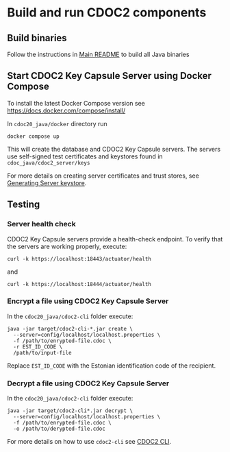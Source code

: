 # Build and run CDOC2 components

## Build binaries

Follow the instructions in [Main README](../README.md#building) to build all Java binaries

## Start CDOC2 Key Capsule Server using Docker Compose

To install the latest Docker Compose version see https://docs.docker.com/compose/install/

In `cdoc20_java/docker`  directory run
```
docker compose up
```

This will create the database and CDOC2 Key Capsule servers.
The servers use self-signed test certificates and keystores found in `cdoc_java/cdoc2_server/keys`

For more details on creating server certificates and trust stores, see [Generating Server keystore](../keys/README.md).

## Testing

### Server health check

CDOC2 Key Capsule servers provide a health-check endpoint.
To verify that the servers are working properly, execute:

```
curl -k https://localhost:18443/actuator/health
```

and

```
curl -k https://localhost:18444/actuator/health
```

### Encrypt a file using CDOC2 Key Capsule Server

In the `cdoc20_java/cdoc2-cli` folder execute:

```
java -jar target/cdoc2-cli-*.jar create \
  --server=config/localhost/localhost.properties \
  -f /path/to/enrypted-file.cdoc \
  -r EST_ID_CODE \
  /path/to/input-file
```

Replace `EST_ID_CODE` with the Estonian identification code of the recipient.

### Decrypt a file using CDOC2 Key Capsule Server

In the `cdoc20_java/cdoc2-cli` folder execute:

```
java -jar target/cdoc2-cli*.jar decrypt \
  --server=config/localhost/localhost.properties \
  -f /path/to/enrypted-file.cdoc \
  -o /path/to/derypted-file.cdoc
```

For more details on how to use `cdoc2-cli` see [CDOC2 CLI](../cdoc2-cli/README.md).

